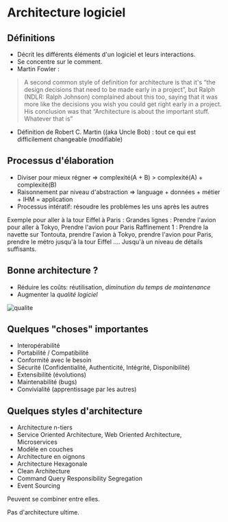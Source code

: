 # Architecture logiciel

## Définitions

* Décrit les différents éléments d'un logiciel et leurs interactions.
* Se concentre sur le comment.
* Martin Fowler :
> A second common style of definition for architecture is that it's “the design decisions that need to be made early in a project”, but Ralph (NDLR: Ralph Johnson) complained about this too, saying that it was more like the decisions you wish you could get right early in a project.
> His conclusion was that “Architecture is about the important stuff. Whatever that is”
* Définition de Robert C. Martin ((aka Uncle Bob) : tout ce qui est difficilement changeable (modifiable)

## Processus d'élaboration

* Diviser pour mieux régner => complexité(A + B) > complexité(A) + complexité(B)
* Raisonnement par niveau d'abstraction => language + données + métier + IHM = application
* Processus intératif: résoudre les problèmes les uns après les autres

Exemple pour aller à la tour Eiffel à Paris :
Grandes lignes : Prendre l'avion pour aller à Tokyo, Prendre l'avion pour Paris
Raffinement 1 : Prendre la navette sur Tontouta, prendre l'avion à Tokyo, prendre l'avion pour Paris, prendre le métro jusqu'à la tour Eiffel
....
Jusqu'à un niveau de détails suffisants.


## Bonne architecture ?

* Réduire les coûts: réutilisation, *diminution du temps de maintenance*
* Augmenter la *qualité logiciel*

![qualite](https://codinghorror.typepad.com/.a/6a0120a85dcdae970b012877707a45970c-pi)

## Quelques "choses" importantes

* Interopérabilité
* Portabilité / Compatibilité
* Conformité avec le besoin
* Sécurité (Confidentialité, Authenticité, Intégrité, Disponibilité)
* Extensibilité (évolutions)
* Maintenabilité (bugs)
* Convivialité (apprentissage par les autres)


## Quelques styles d'architecture

* Architecture n-tiers
* Service Oriented Architecture, Web Oriented Architecture, Microservices
* Modèle en couches
* Architecture en oignons
* Architecture Hexagonale
* Clean Architecture
* Command Query Responsibility Segregation
* Event Sourcing

Peuvent se combiner entre elles.

Pas d'architecture ultime.